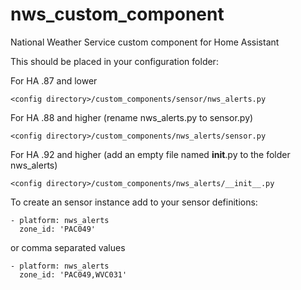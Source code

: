# nws_custom_component
National Weather Service custom component for Home Assistant

This should be placed in your configuration folder:

For HA .87 and lower
```
<config directory>/custom_components/sensor/nws_alerts.py
```
For HA .88 and higher (rename nws_alerts.py to sensor.py)
```
<config directory>/custom_components/nws_alerts/sensor.py
```
For HA .92 and higher (add an empty file named __init__.py to the folder nws_alerts)
```
<config directory>/custom_components/nws_alerts/__init__.py
```

To create an sensor instance add to your sensor definitions:
```
- platform: nws_alerts
  zone_id: 'PAC049'
```
or comma separated values

```
- platform: nws_alerts
  zone_id: 'PAC049,WVC031'
```
